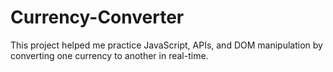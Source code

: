 # Currency-Converter
This project helped me practice JavaScript, APIs, and DOM manipulation by converting one currency to another in real-time.

